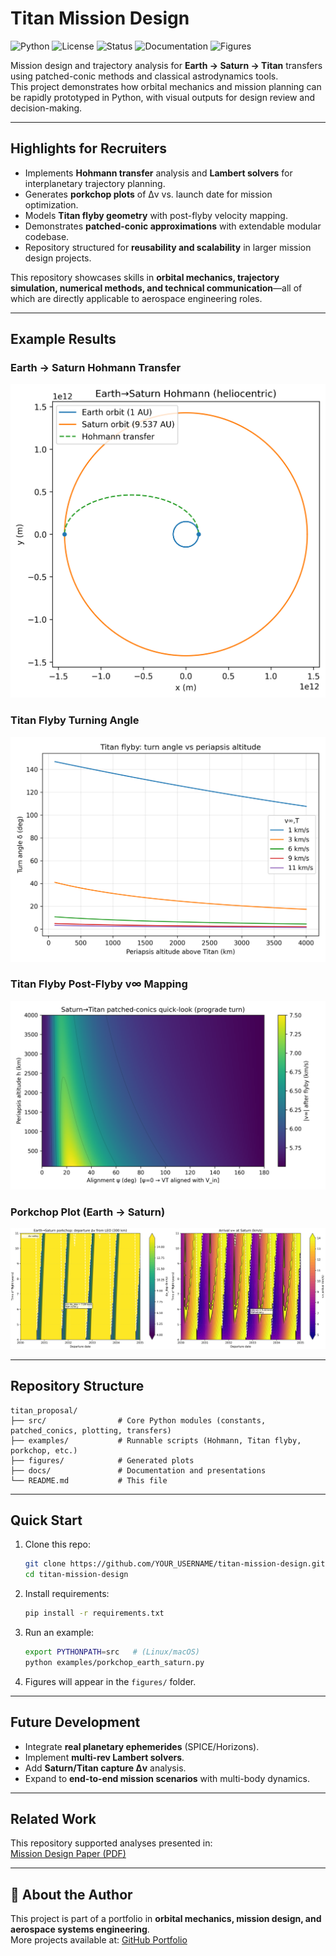# Titan Mission Design

![Python](https://img.shields.io/badge/python-3.10%2B-blue)
![License](https://img.shields.io/badge/License-MIT-green.svg)
![Status](https://img.shields.io/badge/build-passing-brightgreen)
![Documentation](https://img.shields.io/badge/docs-pdf-orange)
![Figures](https://img.shields.io/badge/plots-available-blueviolet)

Mission design and trajectory analysis for **Earth → Saturn → Titan** transfers using patched-conic methods and classical astrodynamics tools.  
This project demonstrates how orbital mechanics and mission planning can be rapidly prototyped in Python, with visual outputs for design review and decision-making.

---

## Highlights for Recruiters
- Implements **Hohmann transfer** analysis and **Lambert solvers** for interplanetary trajectory planning.
- Generates **porkchop plots** of Δv vs. launch date for mission optimization.
- Models **Titan flyby geometry** with post-flyby velocity mapping.
- Demonstrates **patched-conic approximations** with extendable modular codebase.
- Repository structured for **reusability and scalability** in larger mission design projects.

This repository showcases skills in **orbital mechanics, trajectory simulation, numerical methods, and technical communication**—all of which are directly applicable to aerospace engineering roles.

---

## Example Results

### Earth → Saturn Hohmann Transfer
![Hohmann Transfer](figures/hohmann_earth_saturn.png)

### Titan Flyby Turning Angle
![Titan Flyby](figures/titan_turn_angle.png)

### Titan Flyby Post-Flyby v∞ Mapping
![Post Flyby v∞](figures/vinf_after_flyby.png)

### Porkchop Plot (Earth → Saturn)
![Porkchop](figures/porkchop_earth_saturn.png)

---

## Repository Structure

```
titan_proposal/
├── src/                # Core Python modules (constants, patched_conics, plotting, transfers)
├── examples/           # Runnable scripts (Hohmann, Titan flyby, porkchop, etc.)
├── figures/            # Generated plots
├── docs/               # Documentation and presentations
└── README.md           # This file
```

---

## Quick Start

1. Clone this repo:
   ```bash
   git clone https://github.com/YOUR_USERNAME/titan-mission-design.git
   cd titan-mission-design
   ```

2. Install requirements:
   ```bash
   pip install -r requirements.txt
   ```

3. Run an example:
   ```bash
   export PYTHONPATH=src   # (Linux/macOS)
   python examples/porkchop_earth_saturn.py
   ```

4. Figures will appear in the `figures/` folder.

---

## Future Development
- Integrate **real planetary ephemerides** (SPICE/Horizons).
- Implement **multi-rev Lambert solvers**.
- Add **Saturn/Titan capture Δv** analysis.
- Expand to **end-to-end mission scenarios** with multi-body dynamics.

---

## Related Work
This repository supported analyses presented in:  
[Mission Design Paper (PDF)](docs/Proposal%20for%20the%20Geological%20and%20Atmospheric%20Data%20Expansion%20of%20Titan.pdf)

---

## 📌 About the Author
This project is part of a portfolio in **orbital mechanics, mission design, and aerospace systems engineering**.  
More projects available at: [GitHub Portfolio](https://github.com/blaketjohnson)
